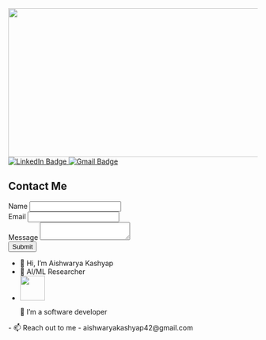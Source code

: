<div align="center">
  <img src="https://i.giphy.com/media/v1.Y2lkPTc5MGI3NjExYmJpdmMweWtpeG9yenkzN2M2czc0dDhoZXJ0NTU2d3p1ZXZ4ZXJ5cCZlcD12MV9pbnRlcm5hbF9naWZfYnlfaWQmY3Q9Zw/L1R1tvI9svkIWwpVYr/giphy.gif" width="600" height="300"/>
</div>
<div id="badges">
  <a href="https://www.linkedin.com/in/aishwaryakashyap/">
    <img src="https://img.shields.io/badge/LinkedIn-blue?style=for-the-badge&logo=linkedin&logoColor=white" alt="LinkedIn Badge"/>
  </a>
   <a href="">
    <img src="https://img.shields.io/badge/Gmail-red?style=for-the-badge&logo=gmail&logoColor=white" alt="Gmail Badge"/>
  </a>
  </div>
<div class="contact-form">
    <h2>Contact Me</h2>
    <form action="submit_form.php" method="post">
        <div class="form-group">
            <label for="name">Name</label>
            <input type="text" id="name" name="name" required>
        </div>
        <div class="form-group">
            <label for="email">Email</label>
            <input type="email" id="email" name="email" required>
        </div>
        <div class="form-group">
            <label for="message">Message</label>
            <textarea id="message" name="message" required></textarea>
        </div>
        <button type="submit">Submit</button>
    </form>
</div>

- 👋 Hi, I’m Aishwarya Kashyap
- 👀 AI/ML Researcher
- <div align="left">
  <img src="https://i.giphy.com/media/v1.Y2lkPTc5MGI3NjExMGVnMTN5OW1kamFhbjQwMjFoejMxZmd0eTIzZmpsbHNjNWxxYmxtbiZlcD12MV9pbnRlcm5hbF9naWZfYnlfaWQmY3Q9cw/WFZvB7VIXBgiz3oDXE/giphy.gif" width="50" height="50"/>
  <p>🌱 I’m a software developer</p>
</div>
- 📫 Reach out to me - aishwaryakashyap42@gmail.com
  

<!---
aishwarya42/aishwarya42 is a ✨ special ✨ repository because its `README.md` (this file) appears on your GitHub profile.
You can click the Preview link to take a look at your changes.
--->
